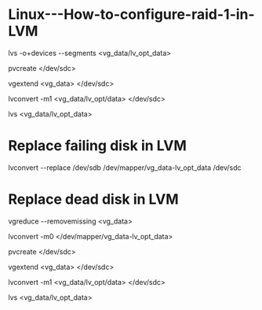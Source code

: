 # Linux---How-to-configure-raid-1-in-LVM
lvs -o+devices --segments <vg_data/lv_opt_data>

pvcreate </dev/sdc>

vgextend <vg_data> </dev/sdc>

lvconvert -m1 <vg_data/lv_opt/data> </dev/sdc>

lvs <vg_data/lv_opt_data>



# Replace failing disk in LVM

lvconvert --replace /dev/sdb /dev/mapper/vg_data-lv_opt_data /dev/sdc



# Replace dead disk in LVM

vgreduce --removemissing <vg_data>

lvconvert -m0 </dev/mapper/vg_data-lv_opt_data>

pvcreate </dev/sdc>

vgextend <vg_data> </dev/sdc>

lvconvert -m1 <vg_data/lv_opt/data> </dev/sdc>

lvs <vg_data/lv_opt_data>

